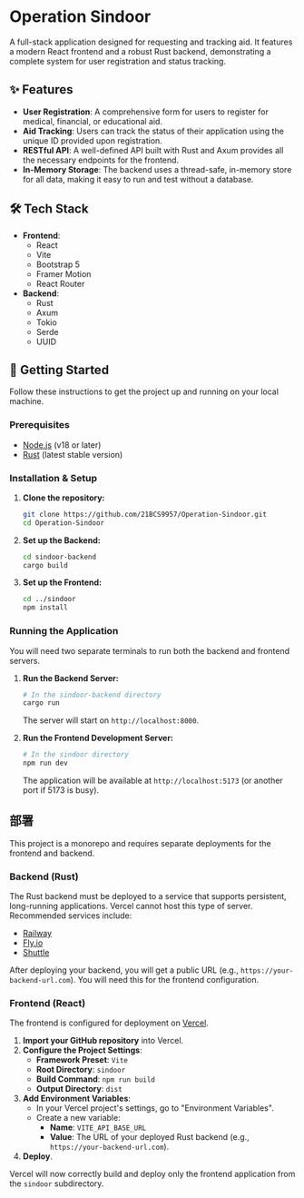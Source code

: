 # Operation Sindoor

A full-stack application designed for requesting and tracking aid. It features a modern React frontend and a robust Rust backend, demonstrating a complete system for user registration and status tracking.

## ✨ Features

- **User Registration**: A comprehensive form for users to register for medical, financial, or educational aid.
- **Aid Tracking**: Users can track the status of their application using the unique ID provided upon registration.
- **RESTful API**: A well-defined API built with Rust and Axum provides all the necessary endpoints for the frontend.
- **In-Memory Storage**: The backend uses a thread-safe, in-memory store for all data, making it easy to run and test without a database.

## 🛠️ Tech Stack

- **Frontend**:
  - React
  - Vite
  - Bootstrap 5
  - Framer Motion
  - React Router
- **Backend**:
  - Rust
  - Axum
  - Tokio
  - Serde
  - UUID

## 🚀 Getting Started

Follow these instructions to get the project up and running on your local machine.

### Prerequisites

- [Node.js](https://nodejs.org/) (v18 or later)
- [Rust](https://www.rust-lang.org/tools/install) (latest stable version)

### Installation & Setup

1.  **Clone the repository:**
    ```sh
    git clone https://github.com/21BCS9957/Operation-Sindoor.git
    cd Operation-Sindoor
    ```

2.  **Set up the Backend:**
    ```sh
    cd sindoor-backend
    cargo build
    ```

3.  **Set up the Frontend:**
    ```sh
    cd ../sindoor
    npm install
    ```

### Running the Application

You will need two separate terminals to run both the backend and frontend servers.

1.  **Run the Backend Server:**
    ```sh
    # In the sindoor-backend directory
    cargo run
    ```
    The server will start on `http://localhost:8000`.

2.  **Run the Frontend Development Server:**
    ```sh
    # In the sindoor directory
    npm run dev
    ```
    The application will be available at `http://localhost:5173` (or another port if 5173 is busy).

## 部署

This project is a monorepo and requires separate deployments for the frontend and backend.

### Backend (Rust)

The Rust backend must be deployed to a service that supports persistent, long-running applications. Vercel cannot host this type of server. Recommended services include:

-   [Railway](https://railway.app/)
-   [Fly.io](https://fly.io/)
-   [Shuttle](https://www.shuttle.rs/)

After deploying your backend, you will get a public URL (e.g., `https://your-backend-url.com`). You will need this for the frontend configuration.

### Frontend (React)

The frontend is configured for deployment on [Vercel](https://vercel.com/).

1.  **Import your GitHub repository** into Vercel.
2.  **Configure the Project Settings**:
    -   **Framework Preset**: `Vite`
    -   **Root Directory**: `sindoor`
    -   **Build Command**: `npm run build`
    -   **Output Directory**: `dist`
3.  **Add Environment Variables**:
    -   In your Vercel project's settings, go to "Environment Variables".
    -   Create a new variable:
        -   **Name**: `VITE_API_BASE_URL`
        -   **Value**: The URL of your deployed Rust backend (e.g., `https://your-backend-url.com`).
4.  **Deploy**.

Vercel will now correctly build and deploy only the frontend application from the `sindoor` subdirectory. 